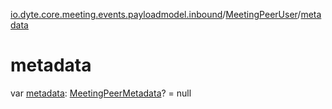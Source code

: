 [io.dyte.core.meeting.events.payloadmodel.inbound](../index.md)/[MeetingPeerUser](index.md)/[metadata](metadata.md)

# metadata


var [metadata](metadata.md): [MeetingPeerMetadata](../-meeting-peer-metadata/index.md)? = null
